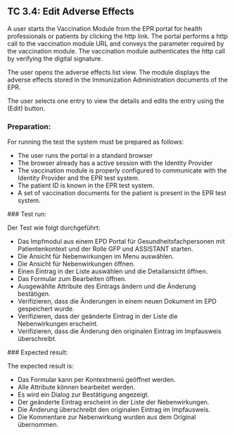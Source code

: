 ## TC 3.4: Edit Adverse Effects

A user starts the Vaccination Module from the EPR portal for health professionals or patients by clicking the http link. The portal performs a http call to the vaccination module URL and conveys the parameter required by the vaccination module. The vaccination module authenticates the http call by verifying the digital signature.

The user opens the adverse effects list view. The module displays the adverse effects stored in the Immunization Administration documents of the EPR.

The user selects one entry to view the details and edits the entry using the (Edit) button.


### Preparation:

For running the test the system must be prepared as follows:
- The user runs the portal in a standard browser
- The browser already has a active session with the Identity Provider
- The vaccination module is properly configured to communicate with the Identity Provider and the EPR test system.
- The patient ID is known in the EPR test system.
- A set of vaccination documents for the patient is present in the EPR test system.

### Test run:

Der Test wie folgt durchgeführt:
- Das Impfmodul aus einem EPD Portal für Gesundheitsfachpersonen mit Patientenkontext und der Rolle GFP und ASSISTANT starten.
- Die Ansicht für Nebenwirkungen im Menu auswählen.
- Die Ansicht für Nebenwirkungen öffnen.
- Einen Eintrag in der Liste auswählen und die Detailansicht öffnen.
- Das Formular zum Bearbeiten öffnen.  
- Ausgewählte Attribute des Eintrags ändern und die Änderung bestätigen.
- Verifizieren, dass die Änderungen in einem neuen Dokument im EPD gespeichert wurde.
- Verifizieren, dass der geänderte Eintrag in der Liste die Nebenwirkungen erscheint.
- Verifizieren, dass die Änderung den originalen Eintrag im Impfausweis überschreibt.


### Expected result:

The expected result is:
- Das Formular kann per Kontextmenü geöffnet werden.
- Alle Attribute können bearbeitet werden.
- Es wird ein Dialog zur Bestätigung angezeigt.
- Der geänderte Eintrag erscheint in der Liste der Nebenwirkungen.
- Die Änderung überschreibt den originalen Eintrag im Impfausweis.
- Die Kommentare zur Nebenwirkung wurden aus dem Original übernommen.
